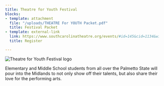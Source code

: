 ```yaml
---
title: Theatre for Youth Festival
blocks:
- template: attachment
  file: "/uploads/THEATRE For YOUTH Packet.pdf"
  title: Festival Packet
- template: external-link
  link: https://www.southcarolinatheatre.org/events/#id=145&cid=1134&wid=5701
  title: Register

---
```

![Theatre for Youth Festival logo](/uploads/Cover-SCTA-Events-2020-TFY.jpg)

Elementary and Middle School students from all over the Palmetto State will pour into the Midlands to not only show off their talents, but also share their love for the performing arts.